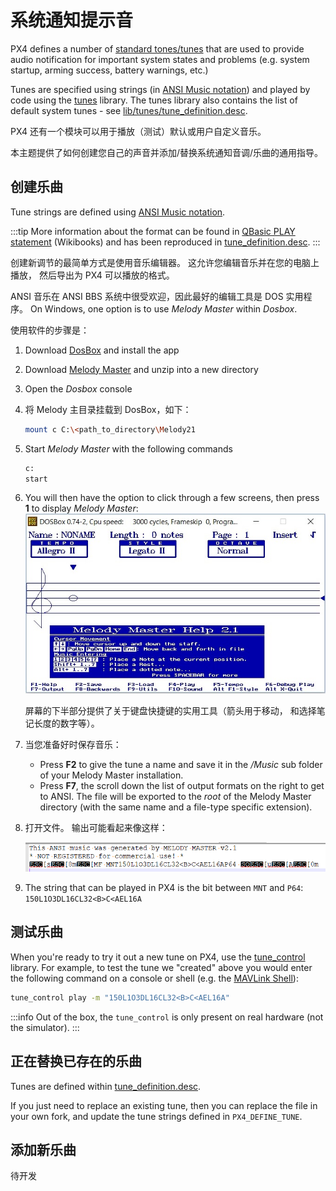 # 系统通知提示音

PX4 defines a number of [standard tones/tunes](../getting_started/tunes.md) that are used to provide audio notification for important system states and problems (e.g. system startup, arming success, battery warnings, etc.)

Tunes are specified using strings (in [ANSI Music notation](http://artscene.textfiles.com/ansimusic/information/ansimtech.txt)) and played by code using the [tunes](https://github.com/PX4/PX4-Autopilot/tree/main/src/lib/tunes) library.
The tunes library also contains the list of default system tunes - see [lib/tunes/tune_definition.desc](https://github.com/PX4/PX4-Autopilot/blob/main/src/lib/tunes/tune_definition.desc).

PX4 还有一个模块可以用于播放（测试）默认或用户自定义音乐。

本主题提供了如何创建您自己的声音并添加/替换系统通知音调/乐曲的通用指导。

## 创建乐曲

Tune strings are defined using [ANSI Music notation](http://artscene.textfiles.com/ansimusic/information/ansimtech.txt).

:::tip
More information about the format can be found in [QBasic PLAY statement](https://en.wikibooks.org/wiki/QBasic/Appendix#PLAY) (Wikibooks) and has been reproduced in [tune_definition.desc](https://github.com/PX4/PX4-Autopilot/blob/main/src/lib/tunes/tune_definition.desc).
:::

创建新调节的最简单方式是使用音乐编辑器。
这允许您编辑音乐并在您的电脑上播放， 然后导出为 PX4 可以播放的格式。

ANSI 音乐在 ANSI BBS 系统中很受欢迎，因此最好的编辑工具是 DOS 实用程序。
On Windows, one option is to use _Melody Master_ within _Dosbox_.

使用软件的步骤是：

1. Download [DosBox](https://www.dosbox.com/) and install the app

2. Download [Melody Master](ftp://archives.thebbs.org/ansi_utilities/melody21.zip) and unzip into a new directory

3. Open the _Dosbox_ console

4. 将 Melody 主目录挂载到 DosBox，如下：

   ```sh
   mount c C:\<path_to_directory\Melody21
   ```

5. Start _Melody Master_ with the following commands

   ```sh
   c:
   start
   ```

6. You will then have the option to click through a few screens, then press **1** to display _Melody Master_:
   ![Melody Master 2.1](../../assets/tunes/tunes_melody_master_2_1.jpg)

   屏幕的下半部分提供了关于键盘快捷键的实用工具（箭头用于移动， 和选择笔记长度的数字等）。

7. 当您准备好时保存音乐：
   - Press **F2** to give the tune a name and save it in the _/Music_ sub folder of your Melody Master installation.
   - Press **F7**, the scroll down the list of output formats on the right to get to ANSI.
      The file will be exported to the _root_ of the Melody Master directory (with the same name and a file-type specific extension).

8. 打开文件。
   输出可能看起来像这样：

   ![ANSI Output from file](../../assets/tunes/tune_musicmaker_ansi_output.png)

9. The string that can be played in PX4 is the bit between `MNT` and `P64`: `150L1O3DL16CL32<B>C<AEL16A`

## 测试乐曲

When you're ready to try it out a new tune on PX4, use the [tune_control](../modules/modules_system.md#tune-control) library.
For example, to test the tune we "created" above you would enter the following command on a console or shell (e.g. the [MAVLink Shell](../debug/mavlink_shell.md)):

```sh
tune_control play -m "150L1O3DL16CL32<B>C<AEL16A"
```

:::info
Out of the box, the `tune_control` is only present on real hardware (not the simulator).
:::

## 正在替换已存在的乐曲

Tunes are defined within [tune_definition.desc](https://github.com/PX4/PX4-Autopilot/blob/main/src/lib/tunes/tune_definition.desc).

If you just need to replace an existing tune, then you can replace the file in your own fork, and update the tune strings defined in `PX4_DEFINE_TUNE`.

## 添加新乐曲

待开发

<!--

1. Assumption is that you need to define a new `PX4_DEFINE_TUNE` with its own number in the file.
2. Need to look at how tunes are played. Problem for another day.

-->
